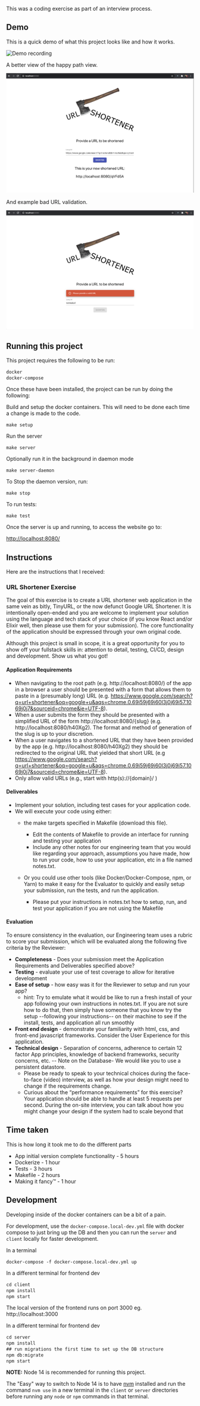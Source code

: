 This was a coding exercise as part of an interview process.

## Demo

This is a quick demo of what this project looks like and how it works.

![Demo recording](https://github.com/jaydlawrence/coding-test-url-shortener/blob/master/media/demo.gif?raw=true)

A better view of the happy path view.

![Happy Path Screenshot](https://github.com/jaydlawrence/coding-test-url-shortener/blob/master/media/happy-path.png?raw=true)

And example bad URL validation.

![Invalid URL Screenshot](https://github.com/jaydlawrence/coding-test-url-shortener/blob/master/media/invalid-url.png?raw=true)

## Running this project

This project requires the following to be run:
```
docker
docker-compose
```

Once these have been installed, the project can be run by doing the following:

Build and setup the docker containers. This will need to be done each time a change is made to the code.
```
make setup
```

Run the server
```
make server
```
Optionally run it in the background in daemon mode
```
make server-daemon
```
To Stop the daemon version, run:
```
make stop
```

To run tests:
```
make test
```

Once the server is up and running, to access the website go to:

[http://localhost:8080/](http://localhost:8080/)

## Instructions

Here are the instructions that I received:

### URL Shortener Exercise

The goal of this exercise is to create a URL shortener web application in the same vein as bitly, TinyURL, or the now defunct Google URL Shortener.
It is intentionally open-ended and you are welcome to implement your solution using the language and tech stack of your choice (if you know React and/or Elixir well, then please use them for your submission).
The core functionality of the application should be expressed through your own original code. 

Although this project is small in scope, it is a great opportunity for you to show off your fullstack skills in: attention to detail, testing, CI/CD, design and development. Show us what you got!

#### Application Requirements

* When navigating to the root path (e.g. http://localhost:8080/) of the app in a browser a user should be presented with a form that allows them to paste in a (presumably long) URL (e.g. https://www.google.com/search?q=url+shortener&oq=google+u&aqs=chrome.0.69i59j69i60l3j0j69i57.1069j0j7&sourceid=chrome&ie=UTF-8).
* When a user submits the form they should be presented with a simplified URL of the form http://localhost:8080/{slug} (e.g. http://localhost:8080/h40Xg2). The format and method of generation of the slug is up to your discretion.
* When a user navigates to a shortened URL that they have been provided by the app (e.g. http://localhost:8080/h40Xg2) they should be redirected to the original URL that yielded that short URL (e.g https://www.google.com/search?q=url+shortener&oq=google+u&aqs=chrome.0.69i59j69i60l3j0j69i57.1069j0j7&sourceid=chrome&ie=UTF-8).
* Only allow valid URLs (e.g., start with http(s)://{domain}/ )

#### Deliverables

* Implement your solution, including test cases for your application code.
* We will execute your code using either:
  * the make targets specified in Makefile (download this file). 
    * Edit the contents of Makefile to provide an interface for running and testing your application
    * Include any other notes for our engineering team that you would like regarding your approach, assumptions you have made, how to run your code, how to use your application, etc in a file named notes.txt.

  * Or you could use other tools (like Docker/Docker-Compose, npm, or Yarn) to make it easy for the Evaluator to quickly and easily setup your submission, run the tests, and run the application. 
    * Please put your instructions in notes.txt how to setup, run, and test your application if you are not using the Makefile

#### Evaluation
To ensure consistency in the evaluation, our Engineering team uses a rubric to score your submission, which will be evaluated along the following five criteria by the Reviewer:
* **Completeness** - Does your submission meet the Application Requirements and Deliverables specified above?
* **Testing** - evaluate your use of test coverage to allow for iterative development
* **Ease of setup** - how easy was it for the Reviewer to setup and run your app?
  * hint: Try to emulate what it would be like to run a fresh install of your app following your own instructions in  notes.txt.  If you are not sure how to do that, then simply have someone that you know try the setup --following your instructions-- on their machine to see if the install, tests, and application all run smoothly 
* **Front end design** - demonstrate your familiarity with html, css, and front-end javascript frameworks. Consider the User Experience for this application.
* **Technical design** - Separation of concerns, adherence to certain 12 factor App principles, knowledge of backend frameworks, security concerns, etc. -- Note on the Database- We would like you to use a persistent datastore. 
  * Please be ready to speak to your technical choices during the face-to-face (video) interview, as well as how your design might need to change if the requirements change.
  * Curious about the “performance requirements” for this exercise? Your application should be able to handle at least 5 requests per second. During the on-site interview, you can talk about how you might change your design if the system had to scale beyond that

## Time taken

This is how long it took me to do the different parts


* App initial version complete functionality - 5 hours
* Dockerize - 1 hour
* Tests - 3 hours
* Makefile - 2 hours
* Making it fancy™ - 1 hour


## Development

Developing inside of the docker containers can be a bit of a pain.

For development, use the `docker-compose.local-dev.yml` file with docker compose to just bring up the DB and then you can run the `server` and `client` locally for faster development.

In a terminal

```
docker-compose -f docker-compose.local-dev.yml up
```

In a different terminal for frontend dev

```
cd client
npm install
npm start
```
The local version of the frontend runs on port 3000
eg. http://localhost:3000

In a different terminal for frontend dev

```
cd server
npm install
## run migrations the first time to set up the DB structure
npm db:migrate
npm start
```

**NOTE:** Node 14 is recommended for running this project.

The "Easy" way to switch to Node 14 is to have [nvm](https://github.com/nvm-sh/nvm) installed and run the command `nvm use` in a new terminal in the `client` or `server` directories before running any `node` or `npm` commands in that terminal.
